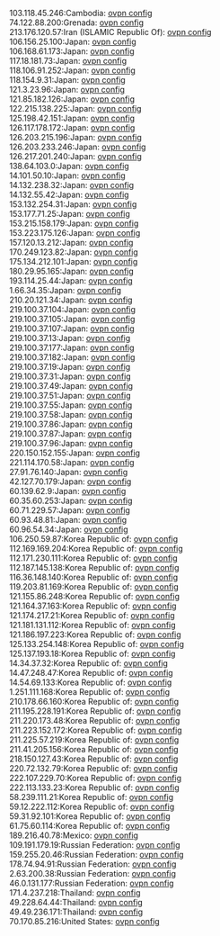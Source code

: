 103.118.45.246:Cambodia: [ovpn config](vpn/103_118_45_246.ovpn)  
74.122.88.200:Grenada: [ovpn config](vpn/74_122_88_200.ovpn)  
213.176.120.57:Iran (ISLAMIC Republic Of): [ovpn config](vpn/213_176_120_57.ovpn)  
106.156.25.100:Japan: [ovpn config](vpn/106_156_25_100.ovpn)  
106.168.61.173:Japan: [ovpn config](vpn/106_168_61_173.ovpn)  
117.18.181.73:Japan: [ovpn config](vpn/117_18_181_73.ovpn)  
118.106.91.252:Japan: [ovpn config](vpn/118_106_91_252.ovpn)  
118.154.9.31:Japan: [ovpn config](vpn/118_154_9_31.ovpn)  
121.3.23.96:Japan: [ovpn config](vpn/121_3_23_96.ovpn)  
121.85.182.126:Japan: [ovpn config](vpn/121_85_182_126.ovpn)  
122.215.138.225:Japan: [ovpn config](vpn/122_215_138_225.ovpn)  
125.198.42.151:Japan: [ovpn config](vpn/125_198_42_151.ovpn)  
126.117.178.172:Japan: [ovpn config](vpn/126_117_178_172.ovpn)  
126.203.215.196:Japan: [ovpn config](vpn/126_203_215_196.ovpn)  
126.203.233.246:Japan: [ovpn config](vpn/126_203_233_246.ovpn)  
126.217.201.240:Japan: [ovpn config](vpn/126_217_201_240.ovpn)  
138.64.103.0:Japan: [ovpn config](vpn/138_64_103_0.ovpn)  
14.101.50.10:Japan: [ovpn config](vpn/14_101_50_10.ovpn)  
14.132.238.32:Japan: [ovpn config](vpn/14_132_238_32.ovpn)  
14.132.55.42:Japan: [ovpn config](vpn/14_132_55_42.ovpn)  
153.132.254.31:Japan: [ovpn config](vpn/153_132_254_31.ovpn)  
153.177.71.25:Japan: [ovpn config](vpn/153_177_71_25.ovpn)  
153.215.158.179:Japan: [ovpn config](vpn/153_215_158_179.ovpn)  
153.223.175.126:Japan: [ovpn config](vpn/153_223_175_126.ovpn)  
157.120.13.212:Japan: [ovpn config](vpn/157_120_13_212.ovpn)  
170.249.123.82:Japan: [ovpn config](vpn/170_249_123_82.ovpn)  
175.134.212.101:Japan: [ovpn config](vpn/175_134_212_101.ovpn)  
180.29.95.165:Japan: [ovpn config](vpn/180_29_95_165.ovpn)  
193.114.25.44:Japan: [ovpn config](vpn/193_114_25_44.ovpn)  
1.66.34.35:Japan: [ovpn config](vpn/1_66_34_35.ovpn)  
210.20.121.34:Japan: [ovpn config](vpn/210_20_121_34.ovpn)  
219.100.37.104:Japan: [ovpn config](vpn/219_100_37_104.ovpn)  
219.100.37.105:Japan: [ovpn config](vpn/219_100_37_105.ovpn)  
219.100.37.107:Japan: [ovpn config](vpn/219_100_37_107.ovpn)  
219.100.37.13:Japan: [ovpn config](vpn/219_100_37_13.ovpn)  
219.100.37.177:Japan: [ovpn config](vpn/219_100_37_177.ovpn)  
219.100.37.182:Japan: [ovpn config](vpn/219_100_37_182.ovpn)  
219.100.37.19:Japan: [ovpn config](vpn/219_100_37_19.ovpn)  
219.100.37.31:Japan: [ovpn config](vpn/219_100_37_31.ovpn)  
219.100.37.49:Japan: [ovpn config](vpn/219_100_37_49.ovpn)  
219.100.37.51:Japan: [ovpn config](vpn/219_100_37_51.ovpn)  
219.100.37.55:Japan: [ovpn config](vpn/219_100_37_55.ovpn)  
219.100.37.58:Japan: [ovpn config](vpn/219_100_37_58.ovpn)  
219.100.37.86:Japan: [ovpn config](vpn/219_100_37_86.ovpn)  
219.100.37.87:Japan: [ovpn config](vpn/219_100_37_87.ovpn)  
219.100.37.96:Japan: [ovpn config](vpn/219_100_37_96.ovpn)  
220.150.152.155:Japan: [ovpn config](vpn/220_150_152_155.ovpn)  
221.114.170.58:Japan: [ovpn config](vpn/221_114_170_58.ovpn)  
27.91.76.140:Japan: [ovpn config](vpn/27_91_76_140.ovpn)  
42.127.70.179:Japan: [ovpn config](vpn/42_127_70_179.ovpn)  
60.139.62.9:Japan: [ovpn config](vpn/60_139_62_9.ovpn)  
60.35.60.253:Japan: [ovpn config](vpn/60_35_60_253.ovpn)  
60.71.229.57:Japan: [ovpn config](vpn/60_71_229_57.ovpn)  
60.93.48.81:Japan: [ovpn config](vpn/60_93_48_81.ovpn)  
60.96.54.34:Japan: [ovpn config](vpn/60_96_54_34.ovpn)  
106.250.59.87:Korea Republic of: [ovpn config](vpn/106_250_59_87.ovpn)  
112.169.169.204:Korea Republic of: [ovpn config](vpn/112_169_169_204.ovpn)  
112.171.230.111:Korea Republic of: [ovpn config](vpn/112_171_230_111.ovpn)  
112.187.145.138:Korea Republic of: [ovpn config](vpn/112_187_145_138.ovpn)  
116.36.148.140:Korea Republic of: [ovpn config](vpn/116_36_148_140.ovpn)  
119.203.81.169:Korea Republic of: [ovpn config](vpn/119_203_81_169.ovpn)  
121.155.86.248:Korea Republic of: [ovpn config](vpn/121_155_86_248.ovpn)  
121.164.37.163:Korea Republic of: [ovpn config](vpn/121_164_37_163.ovpn)  
121.174.217.21:Korea Republic of: [ovpn config](vpn/121_174_217_21.ovpn)  
121.181.131.112:Korea Republic of: [ovpn config](vpn/121_181_131_112.ovpn)  
121.186.197.223:Korea Republic of: [ovpn config](vpn/121_186_197_223.ovpn)  
125.133.254.148:Korea Republic of: [ovpn config](vpn/125_133_254_148.ovpn)  
125.137.193.18:Korea Republic of: [ovpn config](vpn/125_137_193_18.ovpn)  
14.34.37.32:Korea Republic of: [ovpn config](vpn/14_34_37_32.ovpn)  
14.47.248.47:Korea Republic of: [ovpn config](vpn/14_47_248_47.ovpn)  
14.54.69.133:Korea Republic of: [ovpn config](vpn/14_54_69_133.ovpn)  
1.251.111.168:Korea Republic of: [ovpn config](vpn/1_251_111_168.ovpn)  
210.178.66.160:Korea Republic of: [ovpn config](vpn/210_178_66_160.ovpn)  
211.195.228.191:Korea Republic of: [ovpn config](vpn/211_195_228_191.ovpn)  
211.220.173.48:Korea Republic of: [ovpn config](vpn/211_220_173_48.ovpn)  
211.223.152.172:Korea Republic of: [ovpn config](vpn/211_223_152_172.ovpn)  
211.225.57.219:Korea Republic of: [ovpn config](vpn/211_225_57_219.ovpn)  
211.41.205.156:Korea Republic of: [ovpn config](vpn/211_41_205_156.ovpn)  
218.150.127.43:Korea Republic of: [ovpn config](vpn/218_150_127_43.ovpn)  
220.72.132.79:Korea Republic of: [ovpn config](vpn/220_72_132_79.ovpn)  
222.107.229.70:Korea Republic of: [ovpn config](vpn/222_107_229_70.ovpn)  
222.113.133.23:Korea Republic of: [ovpn config](vpn/222_113_133_23.ovpn)  
58.239.111.21:Korea Republic of: [ovpn config](vpn/58_239_111_21.ovpn)  
59.12.222.112:Korea Republic of: [ovpn config](vpn/59_12_222_112.ovpn)  
59.31.92.101:Korea Republic of: [ovpn config](vpn/59_31_92_101.ovpn)  
61.75.60.114:Korea Republic of: [ovpn config](vpn/61_75_60_114.ovpn)  
189.216.40.78:Mexico: [ovpn config](vpn/189_216_40_78.ovpn)  
109.191.179.19:Russian Federation: [ovpn config](vpn/109_191_179_19.ovpn)  
159.255.20.46:Russian Federation: [ovpn config](vpn/159_255_20_46.ovpn)  
178.74.94.91:Russian Federation: [ovpn config](vpn/178_74_94_91.ovpn)  
2.63.200.38:Russian Federation: [ovpn config](vpn/2_63_200_38.ovpn)  
46.0.131.177:Russian Federation: [ovpn config](vpn/46_0_131_177.ovpn)  
171.4.237.218:Thailand: [ovpn config](vpn/171_4_237_218.ovpn)  
49.228.64.44:Thailand: [ovpn config](vpn/49_228_64_44.ovpn)  
49.49.236.171:Thailand: [ovpn config](vpn/49_49_236_171.ovpn)  
70.170.85.216:United States: [ovpn config](vpn/70_170_85_216.ovpn)  
